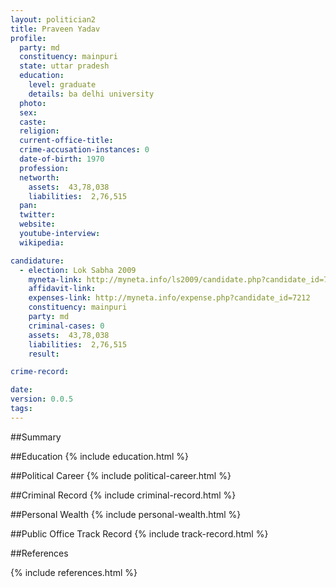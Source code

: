 ```yaml
---
layout: politician2
title: Praveen Yadav
profile: 
  party: md
  constituency: mainpuri
  state: uttar pradesh
  education: 
    level: graduate
    details: ba delhi university
  photo: 
  sex: 
  caste: 
  religion: 
  current-office-title: 
  crime-accusation-instances: 0
  date-of-birth: 1970
  profession: 
  networth: 
    assets:  43,78,038
    liabilities:  2,76,515
  pan: 
  twitter: 
  website: 
  youtube-interview: 
  wikipedia: 

candidature: 
  - election: Lok Sabha 2009
    myneta-link: http://myneta.info/ls2009/candidate.php?candidate_id=7212
    affidavit-link: 
    expenses-link: http://myneta.info/expense.php?candidate_id=7212
    constituency: mainpuri 
    party: md
    criminal-cases: 0
    assets:  43,78,038
    liabilities:  2,76,515
    result:  

crime-record: 

date: 
version: 0.0.5
tags: 
---
```

##Summary


##Education
{% include education.html %}


##Political Career
{% include political-career.html %}


##Criminal Record
{% include criminal-record.html %}


##Personal Wealth
{% include personal-wealth.html %}


##Public Office Track Record
{% include track-record.html %}


##References


{% include references.html %}